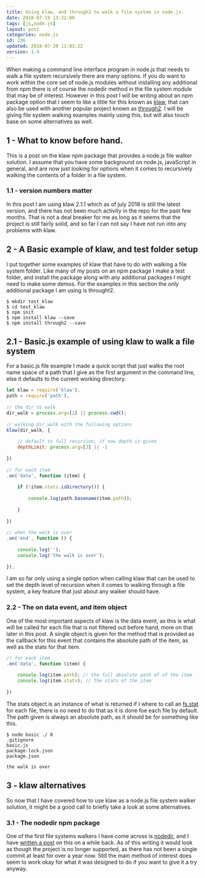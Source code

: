 ```yaml
---
title: Using klaw, and through2 to walk a file system in node.js.
date: 2018-07-19 13:22:00
tags: [js,node.js]
layout: post
categories: node.js
id: 236
updated: 2018-07-20 11:03:22
version: 1.4
---
```


When making a command line interface program in node.js that needs to walk a file system recursively there are many options. If you do want to work within the core set of node.js modules without installing any additional from npm there is of course the nodedir method in the file system module that may be of interest. However in this post I will be writing about an npm package option that I seem to like a little for this known as [klaw](https://www.npmjs.com/package/klaw), that can also be used with another popular project known as [through2](https://www.npmjs.com/package/through2). I will be giving file system walking examples mainly using this, but will also touch base on some alternatives as well.

<!-- more -->

## 1 - What to know before hand.

This is a post on the klaw npm package that provides a node.js file walker solution. I assume that you have some background on node.js, javaScript in general, and are now just looking for options when it comes to recursively walking the contents of a folder in a file system.

### 1.1 - version numbers matter

In this post I am using klaw 2.1.1 which as of july 2018 is still the latest version, and there has not been much activity in the repo for the past few months. That is not a deal breaker for me as long as it seems that the project is still fairly solid, and so far I can not say I have not run into any problems with klaw.

## 2 - A Basic example of klaw, and test folder setup

I put together some examples of klaw that have to do with walking a file system folder. Like many of my posts on an npm package I make a test folder, and install the package along with any additional packages I might need to make some demos. For the examples in this section the only additional package I am using is throught2.

```
$ mkdir test_klaw
$ cd test_klaw
$ npm init
$ npm install klaw --save
$ npm install through2 --save
```

## 2.1 - Basic.js example of using klaw to walk a file system

For a basic.js file example I made a quick script that just walks the root name space of a path that I give as the first argument in the command line, else it defaults to the current working directory.

```js
let klaw = require('klaw'),
path = require('path'),
 
// the dir to walk
dir_walk = process.argv[2] || process.cwd();
 
// walking dir_walk with the following options
klaw(dir_walk, {
 
    // default to full recursion, if now depth is given
    depthLimit: process.argv[3] || -1
 
})
 
// for each item
.on('data', function (item) {
 
    if (!item.stats.isDirectory()) {
 
        console.log(path.basename(item.path));
 
    }
 
})
 
// when the walk is over
.on('end', function () {
 
    console.log('');
    console.log('the walk is over');
 
});
```

I am so far only using a single option when calling klaw that can be used to set the depth level of recursion when it comes to walking through a file system, a key feature that just about any walker should have.

### 2.2 - The on data event, and item object

One of the most important aspects of klaw is the data event, as this is what will be called for each file that is not filtered out before hand, more on that later in this post. A single object is given for the method that is provided as the callback for this event that contains the absolute path of the item, as well as the stats for that item.

```js
// for each item
.on('data', function (item) {
 
    console.log(item.path); // the full absolute path of of the item
    console.log(item.stats); // the stats of the item
 
})
```

The stats object is an instance of what is returned if I where to call an [fs.stat](/2018/02/15/nodejs-filesystem-stat/) for each file, there is no need to do that as it is done foe each file by default. The path given is always an absolute path, as it should be for something like this.

```
$ node basic ./ 0
.gitignore
basic.js
package-lock.json
package.json
 
the walk is over
```

## 3 - klaw alternatives

So now that I have covered how to use klaw as a node.js file system walker solution, it might be a good call to briefly take a look at some alternatives.

### 3.1 - The nodedir npm package

One of the first file systems walkers I have come across is [nodedir](https://www.npmjs.com/package/node-dir), and I have [written a post](/2017/11/05/nodejs-node-dir/) on this on a while back. As of this writing it would look as though the project is no longer supported, as there has not been a single commit at least for over a year now. Still the main method of interest does seem to work okay for what it was designed to do if you want to give it a try anyway.